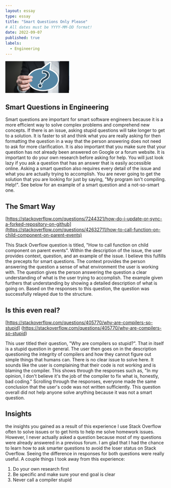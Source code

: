 ```yaml
---
layout: essay
type: essay
title: "Smart Questions Only Please"
# All dates must be YYYY-MM-DD format!
date: 2022-09-07
published: true
labels:
  - Engineering
---
```



<img width="200px" class="rounded float-start pe-4" src="../img/smartquestions.png">

## Smart Questions in Engineering

Smart questions are important for smart software engineers because it is a more efficient way to solve complex problems and comprehend new concepts. If there is an issue, asking stupid questions will take longer to get to a solution. It is faster to sit and think what you are really asking for then formatting the question in a way that the person answering does not need to ask for more clarification. It is also important that you make sure that your question has not already been answered on Google or a forum website. It is important to do your own research before asking for help. You will just look lazy if you ask a question that has an answer that is easily accessible online. Asking a smart question also requires every detail of the issue and what you are actually trying to accomplish. You are never going to get the solution that you are looking for just by saying, "My program isn't compiling. Help!". See below for an example of a smart question and a not-so-smart one.

## The Smart Way

[https://stackoverflow.com/questions/7244321/how-do-i-update-or-sync-a-forked-repository-on-github](https://stackoverflow.com/questions/42632711/how-to-call-function-on-child-component-on-parent-events)

This Stack Overflow question is titled, "How to call function on child component on parent events". Within the description of the issue, the user provides context, question, and an example of the issue. I believe this fulfills the precepts for smart questions. The context provides the person answering the question a sense of what environment the user is working with. The question gives the person answering the question a clear understanding of what is the user trying to accomplish. The example given furthers that understanding by showing a detailed description of what is going on. Based on the responses to this question, the question was successfully relayed due to the structure.

## Is this even real?

[https://stackoverflow.com/questions/405770/why-are-compilers-so-stupid] (https://stackoverflow.com/questions/405770/why-are-compilers-so-stupid)

This user titled their question, "Why are compilers so stupid?". That in itself is a stupid question in general. The user then goes on in the description questioning the integrity of compilers and how they cannot figure out simple things that humans can. There is no clear issue to solve here. It sounds like the user is complaining that their code is not working and is blaming the compiler. This shows through the responses such as, "In my opinion, I don't believe it's the job of the compiler to fix what is, honestly, bad coding." Scrolling through the responses, everyone made the same conclusion that the user's code was not written sufficiently. This question overall did not help anyone solve anything because it was not a smart question.


## Insights
the insights you gained as a result of this experience
I use Stack Overflow often to solve issues or to get hints to help me solve homework issues. However, I never actually asked a question because most of my questions were already answered in a previous forum. I am glad that I had the chance to learn how to ask smarter questions to avoid the loser status on Stack Overflow. Seeing the difference in responses for both questions were really useful. A couple things I took away from this experience:

1) Do your own research first
2) Be specific and make sure your end goal is clear
3) Never call a compiler stupid
